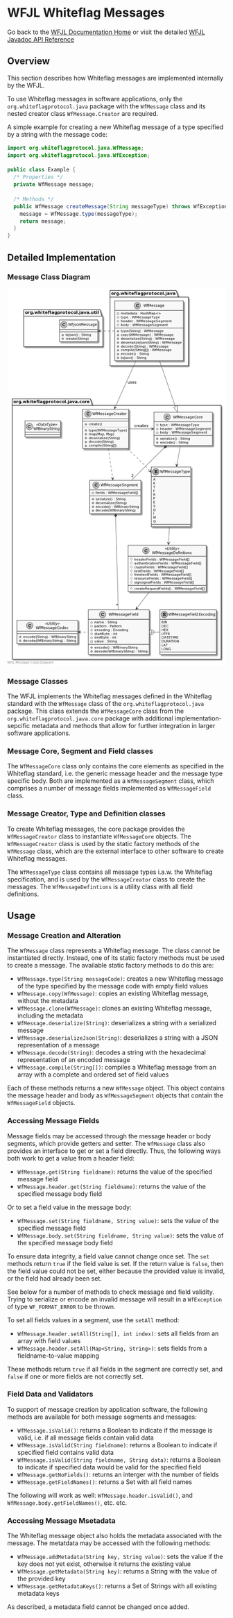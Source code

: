 # WFJL Whiteflag Messages

Go back to the [WFJL Documentation Home](../index.md) or visit
the detailed [WFJL Javadoc API Reference](../javadoc)

## Overview

This section describes how Whiteflag messages are implemented internally
by the WFJL.

To use Whiteflag messages in software applications, only the
`org.whiteflagprotocol.java` package with the `WfMessage` class and its nested
creator class `WfMessage.Creator` are required.

A simple example for creating a new Whiteflag message of a type specified by
a string with the message code:

```java
import org.whiteflagprotocol.java.WfMessage;
import org.whiteflagprotocol.java.WfException;

public class Example {
  /* Properties */
  private WfMessage message;

  /* Methods */
  public WfMessage createMessage(String messageType) throws WfException {
    message = WfMessage.type(messageType);
    return message;
  }
}
```

## Detailed Implementation

### Message Class Diagram

![WFJL Message Class Diagram](../uml/messages.png)

### Message Classes

The WFJL implements the Whiteflag messages defined in the Whiteflag standard
with the `WfMessage` class of the `org.whiteflagprotocol.java` package. This class
extends the `WfMessageCore` class from the `org.whiteflagprotocol.java.core`
package with additional implementation-sepcific metadata and methods that allow
for further integration in larger software applications.

### Message Core, Segment and Field classes

The `WfMessageCore` class only contains the core elements as specified in the
Whiteflag standard, i.e. the generic message header and the message type
specific body. Both are implemented as a `WfMessageSegment` class, which
comprises a number of message fields implemented as `WfMessageField` class.

### Message Creator, Type and Definition classes

To create Whiteflag messages, the core package provides the `WfMessageCreator`
class to instantiate `WfMessageCore` objects. The `WfMessageCreator` class is
used by the static factory methods of the `WfMessage` class, which are the
external interface to other software to create Whiteflag messages.

The `WfMessageType` class contains all message types i.a.w. the Whiteflag
specification, and is used by the `WfMessageCreator` class to create the
messages. The `WfMessageDefintions` is a utility class with all field
definitions.

## Usage

### Message Creation and Alteration

The `WfMessage` class represents a Whiteflag message. The class cannot be
instantiated directly. Instead, one of its static factory methods must be used
to create a message. The available static factory methods to do this are:

* `WfMessage.type(String messageCode)`: creates a new Whiteflag message of the type specified by the message code with empty field values
* `WfMessage.copy(WfMessage)`: copies an existing Whiteflag message, without the metadata
* `WfMessage.clone(WfMessage)`: clones an existing Whiteflag message, including the metadata
* `WfMessage.deserialize(String)`: deserializes a string with a serialized message
* `WfMessage.deserializeJson(String)`: deserializes a string with a JSON representation of a message
* `WfMessage.decode(String)`: decodes a string with the hexadecimal representation of an encoded message
* `WfMessage.compile(String[])`: compiles a Whiteflag message from an array with a complete and ordered set of field values

Each of these methods returns a new `WfMessage` object. This object contains
the message header and body as `WfMessageSegment` objects that contain the
`WfMessageField` objects.

### Accessing Message Fields

Message fields may be accessed through the message header or body segments,
which provide getters and setter. The `WfMessage` class also provides an
interface to get or set a field directly. Thus, the following ways both work
to get a value from a header field:

* `WfMessage.get(String fieldname)`: returns the value of the specified message field
* `WfMessage.header.get(String fieldname)`: returns the value of the specified message body field

Or to set a field value in the message body:

* `WfMessage.set(String fieldname, String value)`: sets the value of the specified message field
* `WfMessage.body.set(String fieldname, String value)`: sets the value of the specified message body field

To ensure data integrity, a field value cannot change once set. The `set`
methods return `true` if the field value is set. If the return value is
`false`, then the field value could not be set, either because the provided
value is invalid, or the field had already been set.

See below for a number of methods to check message and field validity. Trying
to serialize or encode an invalid message will result in a `WfException`
of type `WF_FORMAT_ERROR` to be thrown.

To set all fields values in a segment, use the `setAll` method:

* `WfMessage.header.setAll(String[], int index)`: sets all fields from an array with field values
* `WfMessage.header.setAll(Map<String, String>)`: sets fields from a fieldname-to-value mapping

These methods return `true` if all fields in the segment are correctly set,
and `false` if one or more fields are not correctly set.

### Field Data and Validators

To support of message creation by application software, the following methods
are available for both message segments and messages:

* `WfMessage.isValid()`: returns a Boolean to indicate if the message is valid, i.e. if all message fields contain valid data
* `WfMessage.isValid(String fieldname)`: returns a Boolean to indicate if specified field contains valid data
* `WfMessage.isValid(String fieldname, String data)`: returns a Boolean to indicate if specified data would be valid for the specified field
* `WfMessage.getNoFields()`: returns an interger with the number of fields
* `WfMessage.getFieldNames()`: returns a Set with all field names

The following will work as well: `WfMessage.header.isValid()`, and
`WfMessage.body.getFieldNames()`, etc. etc.

### Accessing Message Msetadata

The Whiteflag message object also holds the metadata associated with the
message. The metatdata may be accessed with the following methods:

* `WfMessage.addMetadata(String key, String value)`: sets the value if the key does not yet exist, otherwise it returns the existing value
* `WfMessage.getMetadata(String key)`: returns a String with the value of the provided key
* `WfMessage.getMetadataKeys()`: returns a Set of Strings with all existing metadata keys

As described, a metadata field cannot be changed once added.
